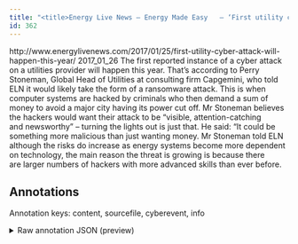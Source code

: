 ```yaml
---
title: "<title>Energy Live News – Energy Made Easy   – ‘First utility cyber attack will happen this year’</title>"
id: 362
---
```


<title>Energy Live News – Energy Made Easy   – ‘First utility cyber attack will happen this year’</title>
<source> http://www.energylivenews.com/2017/01/25/first-utility-cyber-attack-will-happen-this-year/ </source>
<date> 2017_01_26 </date>
<text>
The first reported instance of a cyber attack on a utilities provider will happen this year.
That’s according to Perry Stoneman, Global Head of Utilities at consulting firm Capgemini, who told ELN it would likely take the form of a ransomware attack.
This is when computer systems are hacked by criminals who then demand a sum of money to avoid a major city having its power cut off.
Mr Stoneman believes the hackers would want their attack to be “visible, attention-catching and newsworthy” – turning the lights out is just that.
He said: “It could be something more malicious than just wanting money.
Mr Stoneman told ELN although the risks do increase as energy systems become more dependent on technology, the main reason the threat is growing is because there are larger numbers of hackers with more advanced skills than ever before.
</text>



## Annotations

Annotation keys: content, sourcefile, cyberevent, info

<details>
<summary>Raw annotation JSON (preview)</summary>

```json
{
  "content": "The first reported instance of a cyber attack on a utilities provider will happen this year. That\u2019s according to Perry Stoneman, Global Head of Utilities at consulting firm Capgemini, who told ELN it would likely take the form of a\u00a0ransomware attack. This is\u00a0when computer\u00a0systems are hacked by criminals\u00a0who\u00a0then demand a sum of money to avoid a major city having its power cut off. Mr Stoneman believes the\u00a0hackers would want their attack to be\u00a0\u201cvisible, attention-catching and\u00a0newsworthy\u201d \u2013 turning the lights out is just that. He said: \u201cIt could be something more malicious than just wanting money. Mr Stoneman\u00a0told ELN although the risks do increase as\u00a0energy systems become more dependent on technology, the\u00a0main reason the threat is growing is because there are\u00a0larger numbers of hackers with more advanced skills than ever before.",
  "sourcefile": "362.txt",
  "cyberevent": {
    "hopper": [
      {
        "index": 0,
        "relation": "Same",
        "events": [
          {
            "nugget": {
              "startOffset": 232,
              "index": "T4",
              "endOffset": 249,
              "text": "ransomware attack"
            },
            "index": "E2",
            "type": "Attack",
            "subtype": "Ransom",
            "realis": "Actual"
          },
          {
            "index": "E1",
            "type": "Attack",
            "realis": "Actual",
            "nugget": {
              "startOffset": 314,
              "index": "T1",
              "endOffset": 320,
              "text": "demand"
            },
            "argument": [
              {
                "index": "T2",
                "text": "criminals",
                "endOffset": 304,
                "role": {
                  "type": "Attacker"
                },
                "startOffset": 295,
                "type": "Person"
              },
              {
                "index": "T5",
                "text": "a major city",
                "endOffset": 357,
                "role": {
                  "type": "Victim"
                },
                "startOffset": 345,
                "type": "Organization"
              },
              {
                "index": "T3",
                "text": "computer\u00a0systems are hacked",
                "endOffset": 291,
                "role": {
                  "CAPEC-Meta": "Physical Theft",
                  "type": "Attack-Pattern",
                  "confidence": 0.907480001449585
                },
                "startOffset": 264,
                "type": "Capabilities"
              },
              {
                "index": "T6",
                "text": "a sum of money",
                "endOffset": 335,
                "role": {
                  "type": "Price"
                },
                "startOffset": 321,
                "type": "Money"
              },
              {
                "index": "T7",
                "text": "having its power cut off",
                "endOffset": 382,
                "role": {
                  "CAPEC-Meta": "Flooding",
                  "type": "Attack-Pattern",
                  "confidence": 0.9121898710727692
                },
                "startOffset": 358,
                "type": "Capabilities"
              }
            ],
            "subtype": "Ransom"
          }
        ]
      }
    ]
  },
  "info": {
    "title": "Energy Live News \u2013 Energy Made Easy   \u2013 \u2018First utility cyber attack will happen this year\u2019",
    "date": "2017_01_26",
    "type": "text",
    "link": "http://www.energylivenews.com/2017/01/25/first-utility-cyber-attack-will-happen-this-year/"
  }
}
```
</details>
